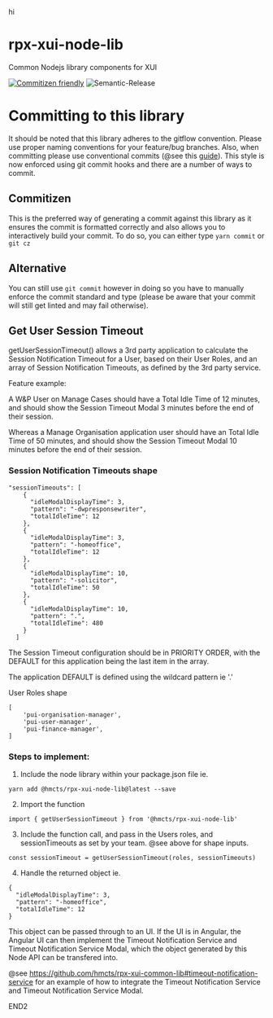 hi
# rpx-xui-node-lib
Common Nodejs library components for XUI 

[![Commitizen friendly](https://img.shields.io/badge/commitizen-friendly-brightgreen.svg)](http://commitizen.github.io/cz-cli/)
![Semantic-Release](https://github.com/hmcts/rpx-xui-node-lib/workflows/Semantic-Release/badge.svg)

# Committing to this library 

It should be noted that this library adheres to the gitflow convention. 
Please use proper naming conventions for your feature/bug branches. Also,
when committing please use conventional commits (@see this [guide](https://medium.com/jobtome-engineering/how-to-generate-changelog-using-conventional-commits-10be40f5826c)). This style
is now enforced using git commit hooks and there are a number of ways to commit.

## Commitizen
This is the preferred way of generating a commit against this library as it ensures the commit is formatted correctly and also
allows you to interactively build your commit. To do so, you can either type ```yarn commit``` or ```git cz```

## Alternative
You can still use ```git commit``` however in doing so you have to manually enforce the commit standard and type (please be aware
that your commit will still get linted and may fail otherwise).

## Get User Session Timeout

getUserSessionTimeout() allows a 3rd party application to calculate the Session Notification Timeout for a User,
based on their User Roles, and an array of Session Notification Timeouts, as defined
by the 3rd party service.

Feature example:

A W&P User on Manage Cases should have a Total Idle Time of 12 minutes,
and should show the Session Timeout Modal 3 minutes before the end of their session.

Whereas a Manage Organisation application user should have an Total Idle Time of 50 minutes,
and should show the Session Timeout Modal 10 minutes before the end of their session.

### Session Notification Timeouts shape

```
"sessionTimeouts": [
    {
      "idleModalDisplayTime": 3,
      "pattern": "-dwpresponsewriter",
      "totalIdleTime": 12
    },
    {
      "idleModalDisplayTime": 3,
      "pattern": "-homeoffice",
      "totalIdleTime": 12
    },
    {
      "idleModalDisplayTime": 10,
      "pattern": "-solicitor",
      "totalIdleTime": 50
    },
    {
      "idleModalDisplayTime": 10,
      "pattern": ".",
      "totalIdleTime": 480
    }
  ]
```

The Session Timeout configuration should be in PRIORITY ORDER, with the DEFAULT for
this application being the last item in the array.

The application DEFAULT is defined using the wildcard pattern ie '.'

User Roles shape

```
[
    'pui-organisation-manager',
    'pui-user-manager',
    'pui-finance-manager',
]
```

### Steps to implement:

1. Include the node library within your package.json file ie.
```
yarn add @hmcts/rpx-xui-node-lib@latest --save
```
2. Import the function
```
import { getUserSessionTimeout } from '@hmcts/rpx-xui-node-lib'
```

3. Include the function call, and pass in the Users roles, and sessionTimeouts
as set by your team. @see above for shape inputs.

```
const sessionTimeout = getUserSessionTimeout(roles, sessionTimeouts)
```
4. Handle the returned object ie.
```
{
  "idleModalDisplayTime": 3,
  "pattern": "-homeoffice",
  "totalIdleTime": 12
}
```

This object can be passed through to an UI. If the UI is in Angular,
the Angular UI can then implement the Timeout Notification Service and Timeout Notification Service Modal,
which the object generated by this Node API can be transfered into.

@see https://github.com/hmcts/rpx-xui-common-lib#timeout-notification-service
for an example of how to integrate the Timeout Notification Service and Timeout Notification Service Modal.

END2
